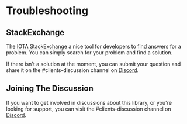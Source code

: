 # Troubleshooting

## StackExchange

The [IOTA StackExchange](https://iota.stackexchange.com/) a nice tool for developers to find answers for a problem. You can simply search for your problem and find a solution. 

If there isn't a solution at the moment, you can submit your question and share it on the #clients-discussion channel on [Discord](https://discord.iota.org).

## Joining The Discussion
If you want to get involved in discussions about this library, or you're looking for support, you can visit the #clients-discussion channel on [Discord](https://discord.iota.org).